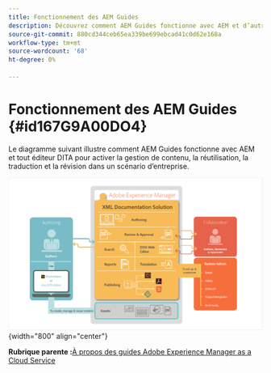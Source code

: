 ```yaml
---
title: Fonctionnement des AEM Guides
description: Découvrez comment AEM Guides fonctionne avec AEM et d’autres éditeurs DITA pour permettre la gestion de contenu, la réutilisation, la traduction et la révision dans un scénario d’entreprise.
source-git-commit: 880cd344ceb65ea339be699ebcad41c0d62e168a
workflow-type: tm+mt
source-wordcount: '68'
ht-degree: 0%

---
```


# Fonctionnement des AEM Guides {#id167G9A00DO4}

Le diagramme suivant illustre comment AEM Guides fonctionne avec AEM et tout éditeur DITA pour activer la gestion de contenu, la réutilisation, la traduction et la révision dans un scénario d’entreprise.

![](images/xml-add-on-how-it-works.png){width="800" align="center"}


**Rubrique parente :**[&#x200B;À propos des guides Adobe Experience Manager as a Cloud Service](intro.md)
